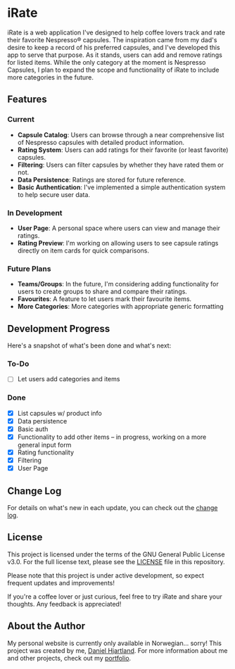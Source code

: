 # iRate
iRate is a web application I've designed to help coffee lovers track and rate their favorite Nespresso&reg; capsules. The inspiration came from my dad's desire to keep a record of his preferred capsules, and I've developed this app to serve that purpose. As it stands, users can add and remove ratings for listed items. While the only category at the moment is Nespresso Capsules, I plan to expand the scope and functionality of iRate to include more categories in the future.

## Features

### Current
- **Capsule Catalog**: Users can browse through a near comprehensive list of Nespresso capsules with detailed product information.
- **Rating System**: Users can add ratings for their favorite (or least favorite) capsules.
- **Filtering**: Users can filter capsules by whether they have rated them or not.
- **Data Persistence**: Ratings are stored for future reference.
- **Basic Authentication**: I've implemented a simple authentication system to help secure user data.

### In Development
- **User Page**: A personal space where users can view and manage their ratings.
- **Rating Preview**: I'm working on allowing users to see capsule ratings directly on item cards for quick comparisons.

### Future Plans
- **Teams/Groups**: In the future, I'm considering adding functionality for users to create groups to share and compare their ratings.
- **Favourites**: A feature to let users mark their favourite items.
- **More Categories**: More categories with appropriate generic formatting

## Development Progress

Here's a snapshot of what's been done and what's next:

### To-Do
- [ ] Let users add categories and items

### Done
- [x] List capsules w/ product info
- [x] Data persistence
- [x] Basic auth
- [x] Functionality to add other items – in progress, working on a more general input form
- [x] Rating functionality
- [x] Filtering
- [x] User Page

## Change Log
For details on what's new in each update, you can check out the [change log](CHANGELOG.md).

## License
This project is licensed under the terms of the GNU General Public License v3.0. For the full license text, please see the [LICENSE](LICENSE.md) file in this repository.

Please note that this project is under active development, so expect frequent updates and improvements!

If you're a coffee lover or just curious, feel free to try iRate and share your thoughts. Any feedback is appreciated!

## About the Author
My personal website is currently only available in Norwegian... sorry!
This project was created by me, [Daniel Hjartland](http://hjartland.com). For more information about me and other projects, check out my [portfolio](https://hjartland.dev/portefølje).

